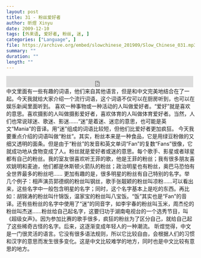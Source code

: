 ```yaml
---
layout: post
title: 31 - 粉丝爱好者
author: 昕煜 Xinyu
date: 2009-12-10
tags: [外来语, 爱好者, 粉丝, 迷, ]
categories: ["Language", ]
file: https://archive.org/embed/slowchinese_201909/Slow_Chinese_031.mp3
summary: ""
duration: ""
length: ""
---
```


<iframe src="https://archive.org/embed/slowchinese_201909/Slow_Chinese_031.mp3" width="500" height="30" frameborder="0" webkitallowfullscreen="true" mozallowfullscreen="true" allowfullscreen></iframe>
中文里面有一些有趣的词语，他们来自其他语言，但是和中文完美地结合在了一起。今天我就给大家介绍一个流行词语，这个词语不仅可以在厨房听到，也可以在娱乐新闻里面听到。
喜欢一种事物或一种活动的人叫做爱好者。“爱好”就是喜欢的意思。喜欢摄影的人叫做摄影爱好者，喜欢体育的人叫做体育爱好者。当然，人们也常说球迷、歌迷、影迷……“迷”是着迷、迷恋的意思，也可能是英文“Mania”的音译。用“迷”组成的词语比较短，但他们比爱好者更加疯狂。
今天我要重点介绍的词语叫做“粉丝”。其实，粉丝本来是一种食品，它是用绿豆粉做的又细又透明的面条。但是由于“粉丝”的发音和英文单词“Fan”的复数“Fans”很像，它就成功地从食物变成了人。粉丝就是爱好者或迷的意思。每个歌手、影星或者球星都有自己的粉丝。我的室友很喜欢听王菲的歌，他是王菲的粉丝；我有很多朋友喜欢姚明和麦迪，他们都是休斯顿火箭队的粉丝；政治明星也有粉丝，奥巴马恐怕有全世界最多的粉丝吧……
更加有趣的是，很多明星的粉丝有自己特别的名字。举几个例子：相声演员郭德纲的粉丝叫钢丝，歌手张靓颖的粉丝叫凉粉……可以看出来，这些名字中一般包含明星的名字；同时，这个名字基本上是吃的东西。再比如：胡锦涛的粉丝叫什锦饭，温家宝的粉丝叫八宝饭。“饭”其实也是“Fan”的音译。还有些粉丝的名字中使用了“迷”的同音字，如李宇春的粉丝叫玉米，周杰伦的粉丝叫杰迷……粉丝给自己起名字，这要归功于湖南电视台的一个选秀节目，叫《超级女声》。因为参加比赛的歌手很多，疯狂的粉丝为了区分自己，就给自己起了这些稀奇古怪的名字。后来，这逐渐变成年轻人的一种潮流。
昕煜觉得，中文是一门很灵活的语言。它没有很多语法规则，所以它比较自由，会根据人们的习惯和汉字的意思而发生很多变化。这是中文比较难学的地方，同时也是中文比较有意思的地方。
 
